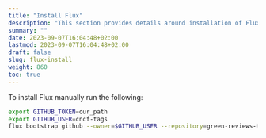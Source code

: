 ```yaml
---
title: "Install Flux"
description: "This section provides details around installation of Flux CD tool."
summary: ""
date: 2023-09-07T16:04:48+02:00
lastmod: 2023-09-07T16:04:48+02:00
draft: false
slug: flux-install
weight: 860
toc: true
---
```


To install Flux manually run the following:

``` sh
export GITHUB_TOKEN=our_path
export GITHUB_USER=cncf-tags
flux bootstrap github --owner=$GITHUB_USER --repository=green-reviews-tooling --path=clusters
```
